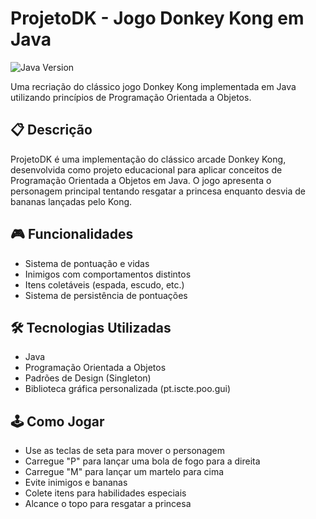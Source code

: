 # ProjetoDK - Jogo Donkey Kong em Java

![Java Version](https://img.shields.io/badge/Java-17%2B-blue) 

Uma recriação do clássico jogo Donkey Kong implementada em Java utilizando princípios de Programação Orientada a Objetos.


## 📋 Descrição

ProjetoDK é uma implementação do clássico arcade Donkey Kong, desenvolvida como projeto educacional para aplicar conceitos de Programação Orientada a Objetos em Java. O jogo apresenta o personagem principal tentando resgatar a princesa enquanto desvia de bananas lançadas pelo Kong.

## 🎮 Funcionalidades

- Sistema de pontuação e vidas
- Inimigos com comportamentos distintos
- Itens coletáveis (espada, escudo, etc.)
- Sistema de persistência de pontuações

## 🛠️ Tecnologias Utilizadas

- Java
- Programação Orientada a Objetos
- Padrões de Design (Singleton)
- Biblioteca gráfica personalizada (pt.iscte.poo.gui)

## 🕹️ Como Jogar
- Use as teclas de seta para mover o personagem
- Carregue "P" para lançar uma bola de fogo para a direita
- Carregue "M" para lançar um martelo para cima
- Evite inimigos e bananas
- Colete itens para habilidades especiais
- Alcance o topo para resgatar a princesa

  
